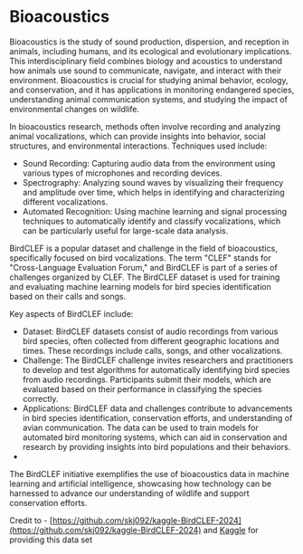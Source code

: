 # Bioacoustics

Bioacoustics is the study of sound production, dispersion, and reception in animals, including humans, and its ecological and evolutionary implications. This interdisciplinary field combines biology and acoustics to understand how animals use sound to communicate, navigate, and interact with their environment. Bioacoustics is crucial for studying animal behavior, ecology, and conservation, and it has applications in monitoring endangered species, understanding animal communication systems, and studying the impact of environmental changes on wildlife.

In bioacoustics research, methods often involve recording and analyzing animal vocalizations, which can provide insights into behavior, social structures, and environmental interactions. Techniques used include:

- Sound Recording: Capturing audio data from the environment using various types of microphones and recording devices.
- Spectrography: Analyzing sound waves by visualizing their frequency and amplitude over time, which helps in identifying and characterizing different vocalizations.
- Automated Recognition: Using machine learning and signal processing techniques to automatically identify and classify vocalizations, which can be particularly useful for large-scale data analysis.

BirdCLEF is a popular dataset and challenge in the field of bioacoustics, specifically focused on bird vocalizations. The term "CLEF" stands for "Cross-Language Evaluation Forum," and BirdCLEF is part of a series of challenges organized by CLEF. The BirdCLEF dataset is used for training and evaluating machine learning models for bird species identification based on their calls and songs.

Key aspects of BirdCLEF include:

- Dataset: BirdCLEF datasets consist of audio recordings from various bird species, often collected from different geographic locations and times. These recordings include calls, songs, and other vocalizations.
- Challenge: The BirdCLEF challenge invites researchers and practitioners to develop and test algorithms for automatically identifying bird species from audio recordings. Participants submit their models, which are evaluated based on their performance in classifying the species correctly.
- Applications: BirdCLEF data and challenges contribute to advancements in bird species identification, conservation efforts, and understanding of avian communication. The data can be used to train models for automated bird monitoring systems, which can aid in conservation and research by providing insights into bird populations and their behaviors.
- 
The BirdCLEF initiative exemplifies the use of bioacoustics data in machine learning and artificial intelligence, showcasing how technology can be harnessed to advance our understanding of wildlife and support conservation efforts.

Credit to - [https://github.com/skj092/kaggle-BirdCLEF-2024](https://github.com/skj092/kaggle-BirdCLEF-2024) and [Kaggle](https://www.kaggle.com/competitions/birdclef-2024) for providing this data set
